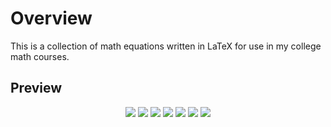 <h1>Overview</h1>

<p>This is a collection of math equations written in LaTeX for use in my college math courses.</p>

<h2>Preview</h2>

<p align="center">
    <img src="images/physics_1.png">
    <img src="images/physics_2.png">
    <img src="images/physics_3.png">
    <img src="images/physics_4.png">
    <img src="images/physics_5.png">
    <img src="images/physics_6.png">
    <img src="images/physics_7.png">
</p>